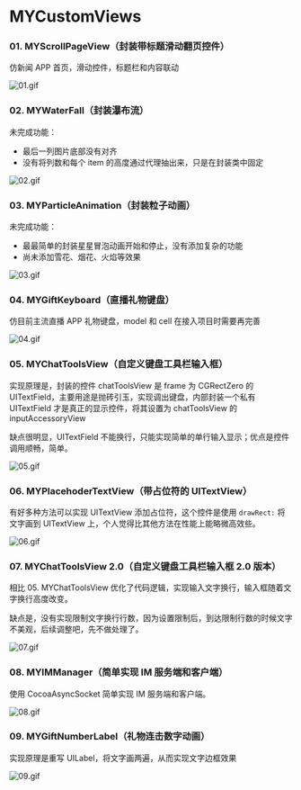 # MYCustomViews


### 01. MYScrollPageView（封装带标题滑动翻页控件）

仿新闻 APP 首页，滑动控件，标题栏和内容联动

![01.gif](https://github.com/Mayan29/MYCustomViews/blob/master/DATA/01.gif)


### 02. MYWaterFall（封装瀑布流）

未完成功能：

- 最后一列图片底部没有对齐
- 没有将列数和每个 item 的高度通过代理抽出来，只是在封装类中固定

![02.gif](https://github.com/Mayan29/MYCustomViews/blob/master/DATA/02.gif)


### 03. MYParticleAnimation（封装粒子动画）

未完成功能：

- 最最简单的封装星星冒泡动画开始和停止，没有添加复杂的功能
- 尚未添加雪花、烟花、火焰等效果

![03.gif](https://github.com/Mayan29/MYCustomViews/blob/master/DATA/03.gif)


### 04. MYGiftKeyboard（直播礼物键盘）

仿目前主流直播 APP 礼物键盘，model 和 cell 在接入项目时需要再完善

![04.gif](https://github.com/Mayan29/MYCustomViews/blob/master/DATA/04.gif)

### 05. MYChatToolsView（自定义键盘工具栏输入框）

实现原理是，封装的控件 chatToolsView 是 frame 为 CGRectZero 的 UITextField，主要用途是抛砖引玉，实现调出键盘，内部封装一个私有 UITextField 才是真正的显示控件，将其设置为 chatToolsView 的 inputAccessoryView

缺点很明显，UITextField 不能换行，只能实现简单的单行输入显示；优点是控件调用顺畅，简单。

![05.gif](https://github.com/Mayan29/MYCustomViews/blob/master/DATA/05.gif)

### 06. MYPlacehoderTextView（带占位符的 UITextView）

有好多种方法可以实现 UITextView 添加占位符，这个控件是使用 `drawRect:` 将文字画到 UITextView 上，个人觉得比其他方法在性能上能略微高效些。

![06.gif](https://github.com/Mayan29/MYCustomViews/blob/master/DATA/06.gif)

### 07. MYChatToolsView 2.0（自定义键盘工具栏输入框 2.0 版本）

相比 05. MYChatToolsView 优化了代码逻辑，实现输入文字换行，输入框随着文字换行高度改变。

缺点是，没有实现限制文字换行行数，因为设置限制后，到达限制行数的时候文字不美观，后续调整吧，先不做处理了。

![07.gif](https://github.com/Mayan29/MYCustomViews/blob/master/DATA/07.gif)

### 08. MYIMManager（简单实现 IM 服务端和客户端）

使用 CocoaAsyncSocket 简单实现 IM 服务端和客户端。

![08.gif](https://github.com/Mayan29/MYCustomViews/blob/master/DATA/08.gif)

### 09. MYGiftNumberLabel（礼物连击数字动画）

实现原理是重写 UILabel，将文字画两遍，从而实现文字边框效果

![09.gif](https://github.com/Mayan29/MYCustomViews/blob/master/DATA/09.gif)
